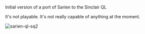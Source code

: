 Initial version of a port of Sarien to the Sinclair QL

It's not playable.  It's not really capable of anything at the moment.

![sarien-ql-sq2](https://github.com/neozeed/sarienQL/assets/9031439/77674647-8996-4f66-b333-de06e730292d)
